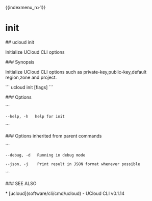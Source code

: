 {{indexmenu_n>1}}

# init

\#\# ucloud init

Initialize UCloud CLI options

\#\#\# Synopsis

Initialize UCloud CLI options such as private-key,public-key,default
region,zone and project.

\`\`\` ucloud init \[flags\] \`\`\`

\#\#\# Options

\`\`\`

``` 
--help, -h   help for init 
```

\`\`\`

\#\#\# Options inherited from parent commands

\`\`\`

``` 
--debug, -d   Running in debug mode 
```

``` 
--json, -j    Print result in JSON format whenever possible 
```

\`\`\`

\#\#\# SEE ALSO

\* \[ucloud\](software/cli/cmd/ucloud) - UCloud CLI v0.1.14
